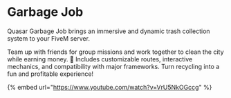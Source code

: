 # Garbage Job

Quasar Garbage Job brings an immersive and dynamic trash collection system to your FiveM server.

Team up with friends for group missions and work together to clean the city while earning money. 🚛 Includes customizable routes, interactive mechanics, and compatibility with major frameworks. Turn recycling into a fun and profitable experience!

{% embed url="https://www.youtube.com/watch?v=VrU5NkOGccg" %}



